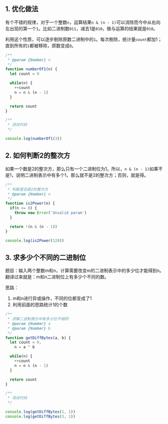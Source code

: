 ## 1. 优化做法

有个不错的规律，对于一个整数`n`，运算结果`n & (n - 1)`可以消除而今中从右向左出现的第一个`1`。比如二进制数`011`，减去1是`010`，做与运算的结果就是`010`。

利用这个性质，可以逐步剔除原数二进制中的`1`。每次剔除，统计量`count`都加1；直到所有的`1`都被移除，原数变成`0`。

```javascript
/**
 * @param {Number} n 
 */
function numberOf1(n) {
  let count = 0

  while(n) {
    ++count
    n = n & (n - 1)
  }

  return count
}

/**
 * 测试代码
 */

console.log(numberOf1(3))
```

## 2. 如何判断2的整次方

如果一个数是2的整次方，那么只有一个二进制位为1。所以，`n & (n - 1)`如果不是1，说明二进制表示中有多个1，那么就不是2的整次方；否则，就是得。

```javascript
/**
 * 判断是否是2的整次方
 * @param {Number} n 
 */
function is2Power(n) {
  if(n <= 0) {
    throw new Error('Unvalid param')
  }

  return !(n & (n - 1))
}

console.log(is2Power(128))
```

## 3. 求多少个不同的二进制位

题目：输入两个整数m和n，计算需要改变m的二进制表示中的多少位才能得到n。翻译过来就是：m和n二进制位上有多少个不同的数。

思路：
1. m和n进行异或操作，不同的位都变成了1
2. 利用前面的思路统计1的个数

```javascript
/**
 * 求解二进制表示中有多少位不相同
 * @param {Number} a
 * @param {Number} b 
 */
function getDiffBytes(a, b) {
  let count = 0,
    n = a ^ b

  while(n) {
    ++count
    n = n & (n - 1)
  }

  return count
}

/**
 * 测试代码
 */

console.log(getDiffBytes(1, 1))
console.log(getDiffBytes(3, 1))
```
